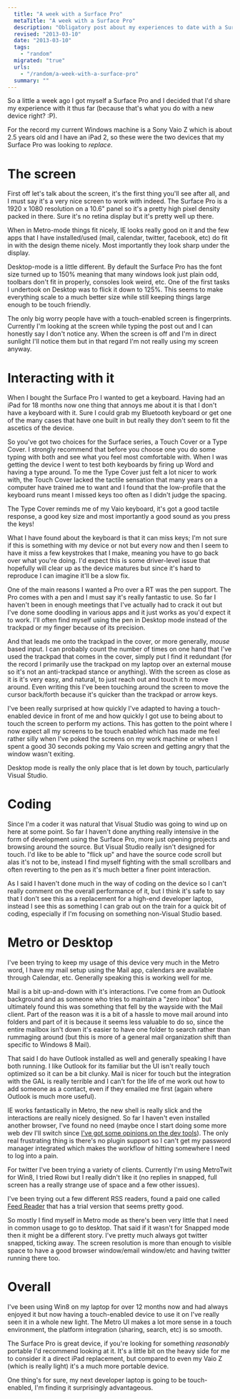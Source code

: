 ```yaml
---
  title: "A week with a Surface Pro"
  metaTitle: "A week with a Surface Pro"
  description: "Obligatory post about my experiences to date with a Surface Pro"
  revised: "2013-03-10"
  date: "2013-03-10"
  tags: 
    - "random"
  migrated: "true"
  urls: 
    - "/random/a-week-with-a-surface-pro"
  summary: ""
---
```

So a little a week ago I got myself a Surface Pro and I decided that I'd share my experience with it thus far (because that's what you do with a new device right? :P).

For the record my current Windows machine is a Sony Vaio Z which is about 2.5 years old and I have an iPad 2, so these were the two devices that my Surface Pro was looking to _replace_.

# The screen

First off let's talk about the screen, it's the first thing you'll see after all, and I must say it's a very nice screen to work with indeed. The Surface Pro is a 1920 x 1080 resolution on a 10.6" panel so it's a pretty high pixel density packed in there. Sure it's no retina display but it's pretty well up there.

When in Metro-mode things fit nicely, IE looks really good on it and the few apps that I have installed/used (mail, calendar, twitter, facebook, etc) do fit in with the design theme nicely. Most importantly they look sharp under the display.

Desktop-mode is a little different. By default the Surface Pro has the font size turned up to 150% meaning that many windows look just plain odd, toolbars don't fit in properly, consoles look weird, etc. One of the first tasks I undertook on Desktop was to flick it down to 125%. This seems to make everything scale to a much better size while still keeping things large enough to be touch friendly.

The only big worry people have with a touch-enabled screen is fingerprints. Currently I'm looking at the screen while typing the post out and I can honestly say I don't notice any. When the screen is off and I'm in direct sunlight I'll notice them but in that regard I'm not really using my screen anyway.

# Interacting with it

When I bought the Surface Pro I wanted to get a keyboard. Having had an iPad for 18 months now one thing that annoys me about it is that I don't have a keyboard with it. Sure I could grab my Bluetooth keyboard or get one of the many cases that have one built in but really they don't seem to fit the ascetics of the device.

So you've got two choices for the Surface series, a Touch Cover or a Type Cover. I strongly recommend that before you choose one you do some typing with both and see what you feel most comfortable with. When I was getting the device I went to test both keyboards by firing up Word and having a type around. To me the Type Cover just felt a lot nicer to work with, the Touch Cover lacked the tactile sensation that many years on a computer have trained me to want and I found that the low-profile that the keyboard runs meant I missed keys too often as I didn't judge the spacing.

The Type Cover reminds me of my Vaio keyboard, it's got a good tactile response, a good key size and most importantly a good sound as you press the keys!

What I have found about the keyboard is that it can miss keys; I'm not sure if this is something with my device or not but every now and then I seem to have it miss a few keystrokes that I make, meaning you have to go back over what you're doing. I'd expect this is some driver-level issue that hopefully will clear up as the device matures but since it's hard to reproduce I can imagine it'll be a slow fix.

One of the main reasons I wanted a Pro over a RT was the pen support. The Pro comes with a pen and I must say it's really fantastic to use. So far I haven't been in enough meetings that I've actually had to crack it out but I've done some doodling in various apps and it just works as you'd expect it to work. I'll often find myself using the pen in Desktop mode instead of the trackpad or my finger because of its precision.

And that leads me onto the trackpad in the cover, or more generally, _mouse_ based input. I can probably count the number of times on one hand that I've used the trackpad that comes in the cover, simply put I find it redundant (for the record I primarily use the trackpad on my laptop over an external mouse so it's not an anti-trackpad stance or anything). With the screen as close as it is it's very easy, and natural, to just reach out and touch it to move around. Even writing this I've been touching around the screen to move the cursor back/forth because it's quicker than the trackpad or arrow keys.

I've been really surprised at how quickly I've adapted to having a touch-enabled device in front of me and how quickly I got use to being about to touch the screen to perform my actions. This has gotten to the point where I now expect all my screens to be touch enabled which has made me feel rather silly when I've poked the screens on my work machine or when I spent a good 30 seconds poking my Vaio screen and getting angry that the window wasn't exiting.

Desktop mode is really the only place that is let down by touch, particularly Visual Studio.

# Coding

Since I'm a coder it was natural that Visual Studio was going to wind up on here at some point. So far I haven't done anything really intensive in the form of development using the Surface Pro, more just opening projects and browsing around the source. But Visual Studio really isn't designed for touch. I'd like to be able to "flick up" and have the source code scroll but alas it's not to be, instead I find myself fighting with the small scrollbars and often reverting to the pen as it's much better a finer point interaction.

As I said I haven't done much in the way of coding on the device so I can't really comment on the overall performance of it, but I think it's safe to say that I don't see this as a replacement for a high-end developer laptop, instead I see this as something I can grab out on the train for a quick bit of coding, especially if I'm focusing on something non-Visual Studio based.

# Metro or Desktop

I've been trying to keep my usage of this device very much in the Metro word, I have my mail setup using the Mail app, calendars are available through Calendar, etc. Generally speaking this is working well for me.

Mail is a bit up-and-down with it's interactions. I've come from an Outlook background and as someone who tries to maintain a "zero inbox" but ultimately found  this was something that fell by the wayside with the Mail client. Part of the reason was it is a bit of a hassle to move mail around into folders and part of it is because it seems less valuable to do so, since the entire mailbox isn't down it's easier to have one folder to search rather than rummaging around (but this is more of a general mail organization shift than specific to Windows 8 Mail).

That said I do have Outlook installed as well and generally speaking I have both running. I like Outlook for its familiar but the UI isn't really touch optimized so it can be a bit clunky. Mail is nicer for touch but the integration with the GAL is really terrible and I can't for the life of me work out how to add someone as a contact, even if they emailed me first (again where Outlook is much more useful).

IE works fantastically in Metro, the new shell is really slick and the interactions are really nicely designed. So far I haven't even installed another browser, I've found no need (maybe once I start doing some more web dev I'll switch since [I've got some opinions on the dev tools](https://www.aaron-powell.com/web-dev/ie10-console-thoughts)). The only real frustrating thing is there's no plugin support so I can't get my password manager integrated which makes the workflow of hitting somewhere I need to log into a pain.

For twitter I've been trying a variety of clients. Currently I'm using MetroTwit for Win8, I tried Rowi but I really didn't like it (no replies in snapped, full screen has a really strange use of space and a few other issues).

I've been trying out a few different RSS readers, found a paid one called [Feed Reader](http://apps.microsoft.com/webpdp/app/d03199c9-8e08-469a-bda1-7963099840cc) that has a trial version that seems pretty good.

So mostly I find myself in Metro mode as there's been very little that I need in common usage to go to desktop. That said if it wasn't for Snapped mode then it might be a different story. I've pretty much always got twitter snapped, ticking away. The screen resolution is more than enough to visible space to have a good browser window/email window/etc and having twitter running there too.

# Overall

I've been using Win8 on my laptop for over 12 months now and had always enjoyed it but now having a touch-enabled device to use it on I've really seen it in a whole new light. The Metro UI makes a lot more sense in a touch environment, the platform integration (sharing, search, etc) is so smooth.

The Surface Pro is great device, if you're looking for something _reasonably_ portable I'd recommend looking at it. It's a little bit on the heavy side for me to consider it a direct iPad replacement, but compared to even my Vaio Z (which is really light) it's a much more portable device.

One thing's for sure, my next developer laptop is going to be touch-enabled, I'm finding it surprisingly advantageous.